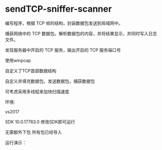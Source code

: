 # sendTCP-sniffer-scanner
编写程序，根据 TCP 帧的结构，封装数据包发送到局域网中。  

捕获网络中的 TCP 数据包，解析数据包的内容，并将结果显示，并同时写入日志文件。    

发现服务器中开启的 TCP 服务，输出开启的 TCP 服务端口号

使用winpcap  

自定义了TCP首部数据结构  

自定义并填充数据包，发送数据包，捕获数据包   

可考虑采用多线程来加快扫描速度   

环境:

vs2017 

SDK 10.0.17763.0   修改SDK即可运行   

无需额外下包 所有包已经导入


运行演示：

